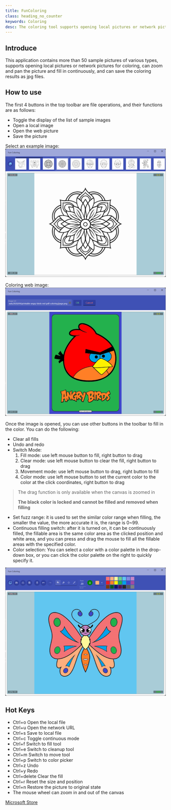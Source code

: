 ```yaml
---
title: FunColoring
class: heading_no_counter
keywords: Coloring
desc: The coloring tool supports opening local pictures or network pictures for coloring and saving coloring results
---
```


## Introduce

This application contains more than 50 sample pictures of various types, supports opening local pictures or network pictures for coloring, can zoom and pan the picture and fill in continuously, and can save the coloring results as jpg files.

## How to use
The first 4 buttons in the top toolbar are file operations, and their functions are as follows:
* Toggle the display of the list of sample images
* Open a local image
* Open the web picture
* Save the picture

Select an example image:
![](../assets/images/UsefulTools/Coloring2.png)

Coloring web image:
![](../assets/images/UsefulTools/Coloring3.png)

Once the image is opened, you can use other buttons in the toolbar to fill in the color. You can do the following:
* Clear all fills
* Undo and redo
* Switch Mode:
  1. Fill mode: use left mouse button to fill, right button to drag
  2. Clear mode: use left mouse button to clear the fill, right button to drag
  3. Movement mode: use left mouse button to drag, right button to fill
  4. Color mode: use left mouse button to set the current color to the color at the click coordinates, right button to drag
> The drag function is only available when the canvas is zoomed in
>
> **The black color is locked and cannot be filled and removed when filling**
* Set fuzz range: it is used to set the similar color range when filling, the smaller the value, the more accurate it is, the range is 0~99.
* Continuous filling switch: after it is turned on, it can be continuously filled, the fillable area is the same color area as the clicked position and white area, and you can press and drag the mouse to fill all the fillable areas with the specified color.
* Color selection: You can select a color with a color palette in the drop-down box, or you can click the color palette on the right to quickly specify it.

![](../assets/images/UsefulTools/Coloring1.png)

## Hot Keys
* Ctrl+o  Open the local file
* Ctrl+u  Open the network URL
* Ctrl+s  Save to local file
* Ctrl+c  Toggle continuous mode
* Ctrl+f  Switch to fill tool
* Ctrl+e  Switch to cleanup tool
* Ctrl+m  Switch to move tool
* Ctrl+p  Switch to color picker
* Ctrl+z  Undo
* Ctrl+y  Redo
* Ctrl+delete  Clear the fill
* Ctrl+r  Reset the size and position
* Ctrl+n  Restore the picture to original state
* The mouse wheel can zoom in and out of the canvas


[Microsoft Store](https://apps.microsoft.com/detail/9NMDVK2Z3D9P)